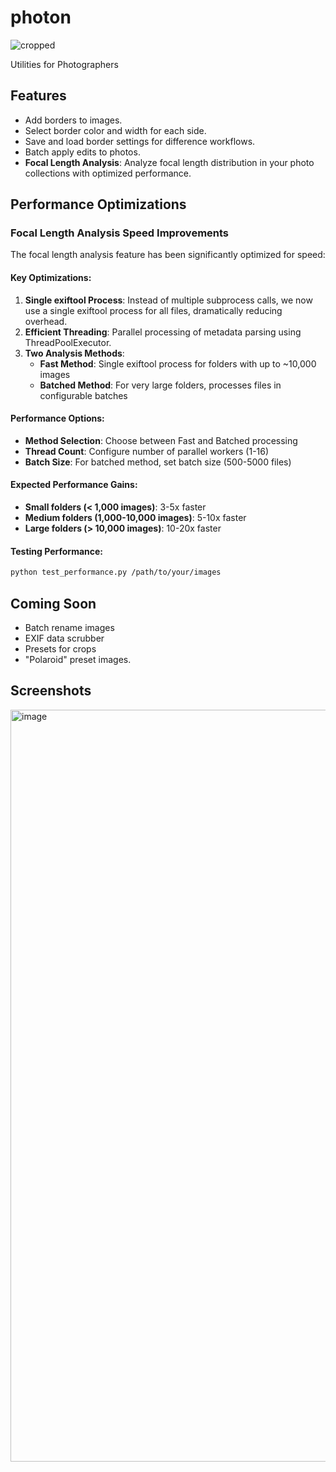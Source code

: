 # photon

![cropped](https://github.com/user-attachments/assets/2d3db094-76fe-4fe4-88e7-0a8f1a8b294f)

Utilities for Photographers

## Features

- Add borders to images.
- Select border color and width for each side.
- Save and load border settings for difference workflows.
- Batch apply edits to photos.
- **Focal Length Analysis**: Analyze focal length distribution in your photo collections with optimized performance.


## Performance Optimizations

### Focal Length Analysis Speed Improvements

The focal length analysis feature has been significantly optimized for speed:

#### Key Optimizations:
1. **Single exiftool Process**: Instead of multiple subprocess calls, we now use a single exiftool process for all files, dramatically reducing overhead.
2. **Efficient Threading**: Parallel processing of metadata parsing using ThreadPoolExecutor.
3. **Two Analysis Methods**:
   - **Fast Method**: Single exiftool process for folders with up to ~10,000 images
   - **Batched Method**: For very large folders, processes files in configurable batches

#### Performance Options:
- **Method Selection**: Choose between Fast and Batched processing
- **Thread Count**: Configure number of parallel workers (1-16)
- **Batch Size**: For batched method, set batch size (500-5000 files)

#### Expected Performance Gains:
- **Small folders (< 1,000 images)**: 3-5x faster
- **Medium folders (1,000-10,000 images)**: 5-10x faster
- **Large folders (> 10,000 images)**: 10-20x faster

#### Testing Performance:
```bash
python test_performance.py /path/to/your/images
```

## Coming Soon
- Batch rename images
- EXIF data scrubber
- Presets for crops
- "Polaroid" preset images.

## Screenshots

<img width="1203" alt="image" src="https://github.com/user-attachments/assets/5c5f737c-2125-445e-80a1-8f315108b5f6" />

